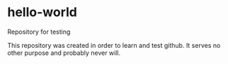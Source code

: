 # hello-world
Repository for testing

This repository was created in order to learn and test github. It serves no other purpose and probably never will.
